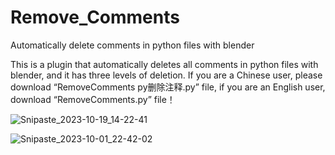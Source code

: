 # Remove_Comments
Automatically delete comments in python files with blender

This is a plugin that automatically deletes all comments in python files with blender, and it has three levels of deletion.
If you are a Chinese user, please download “RemoveComments py删除注释.py” file, if you are an English user, download “RemoveComments.py” file！


![Snipaste_2023-10-19_14-22-41](https://github.com/chenpaner/Remove_Comments/assets/107256886/0daa176a-bcb5-4f4d-a8f2-65b16dd07085)


![Snipaste_2023-10-01_22-42-02](https://github.com/chenpaner/Remove_Comments/assets/107256886/8d496100-4094-4998-9f2a-2e7a39157247)
